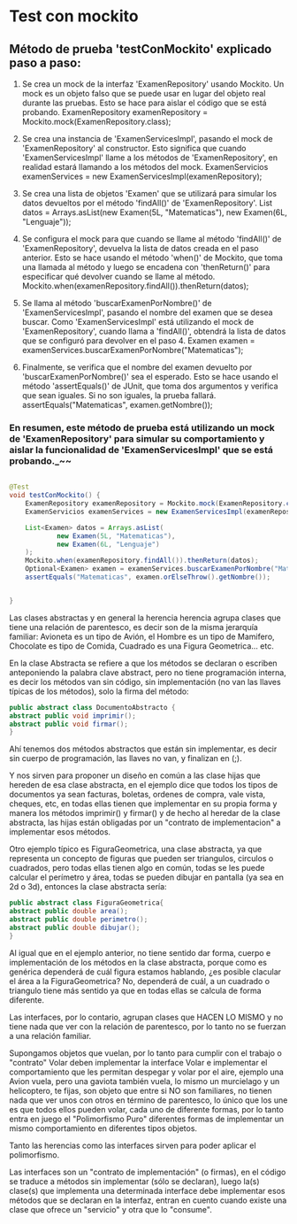# Test con mockito

## Método de prueba 'testConMockito' explicado paso a paso:

1. Se crea un mock de la interfaz 'ExamenRepository' usando Mockito. Un mock es un objeto falso que se puede usar en
   lugar del objeto real durante las pruebas. Esto se hace para aislar el código que se está probando.
   ExamenRepository examenRepository = Mockito.mock(ExamenRepository.class);

2. Se crea una instancia de 'ExamenServicesImpl', pasando el mock de 'ExamenRepository' al constructor. Esto significa
   que cuando 'ExamenServicesImpl' llame a los métodos de 'ExamenRepository', en realidad estará llamando a los métodos
   del mock.
   ExamenServicios examenServices = new ExamenServicesImpl(examenRepository);

3. Se crea una lista de objetos 'Examen' que se utilizará para simular los datos devueltos por el método 'findAll()'
   de 'ExamenRepository'.
   List<Examen> datos = Arrays.asList(new Examen(5L, "Matematicas"), new Examen(6L, "Lenguaje"));

4. Se configura el mock para que cuando se llame al método 'findAll()' de 'ExamenRepository', devuelva la lista de datos
   creada en el paso anterior. Esto se hace usando el método 'when()' de Mockito, que toma una llamada al método y luego
   se encadena con 'thenReturn()' para especificar qué devolver cuando se llame al método.
   Mockito.when(examenRepository.findAll()).thenReturn(datos);

5. Se llama al método 'buscarExamenPorNombre()' de 'ExamenServicesImpl', pasando el nombre del examen que se desea
   buscar. Como 'ExamenServicesImpl' está utilizando el mock de 'ExamenRepository', cuando llama a 'findAll()', obtendrá
   la lista de datos que se configuró para devolver en el paso 4.
   Examen examen = examenServices.buscarExamenPorNombre("Matematicas");

6. Finalmente, se verifica que el nombre del examen devuelto por 'buscarExamenPorNombre()' sea el esperado. Esto se hace
   usando el método 'assertEquals()' de JUnit, que toma dos argumentos y verifica que sean iguales. Si no son iguales,
   la prueba fallará.
   assertEquals("Matematicas", examen.getNombre());

### En resumen, este método de prueba está utilizando un mock de 'ExamenRepository' para simular su comportamiento y aislar la funcionalidad de 'ExamenServicesImpl' que se está probando._~~

```java

@Test
void testConMockito() {
    ExamenRepository examenRepository = Mockito.mock(ExamenRepository.class);
    ExamenServicios examenServices = new ExamenServicesImpl(examenRepository);

    List<Examen> datos = Arrays.asList(
            new Examen(5L, "Matematicas"),
            new Examen(6L, "Lenguaje")
    );
    Mockito.when(examenRepository.findAll()).thenReturn(datos);
    Optional<Examen> examen = examenServices.buscarExamenPorNombre("Matematicas");
    assertEquals("Matematicas", examen.orElseThrow().getNombre());


}

```



Las clases abstractas y en general la herencia herencia agrupa clases que tiene una relación de parentesco, es decir son de la misma jerarquía familiar: Avioneta es un tipo de Avión, el Hombre es un tipo de Mamifero, Chocolate es tipo de Comida, Cuadrado es una Figura Geometrica... etc.

En la clase Abstracta se refiere a que los métodos se declaran o escriben anteponiendo la palabra clave abstract, pero no tiene programación interna, es decir los métodos van sin código, sin implementación (no van las llaves típicas de los métodos), solo la firma del método:

```java
public abstract class DocumentoAbstracto {
abstract public void imprimir();
abstract public void firmar();
}
```
Ahí tenemos dos métodos abstractos que están sin implementar, es decir sin cuerpo de programación, las llaves no van, y finalizan en (;).

Y nos sirven para proponer un diseño en común a las clase hijas que hereden de esa clase abstracta, en el ejemplo dice que todos los tipos de documentos ya sean facturas, boletas, ordenes de compra, vale vista, cheques, etc, en todas ellas tienen que implementar en su propia forma y manera los métodos imprimir() y firmar() y de hecho al heredar de la clase abstracta, las hijas están obligadas por un "contrato de implementacion" a implementar esos métodos.

Otro ejemplo típico es FiguraGeometrica, una clase abstracta, ya que representa un concepto de figuras que pueden ser triangulos, circulos o cuadrados, pero todas ellas tienen algo en común, todas se les puede calcular el perímetro y área, todas se pueden dibujar en pantalla (ya sea en 2d o 3d), entonces la clase abstracta sería:
```java
public abstract class FiguraGeometrica{
abstract public double area();
abstract public double perimetro();
abstract public double dibujar();
}
```
Al igual que en el ejemplo anterior, no tiene sentido dar forma, cuerpo e implementación de los métodos en la clase abstracta, porque como es genérica dependerá de cuál figura estamos hablando, ¿es posible clacular el área a la FiguraGeometrica? No, dependerá de cuál, a un cuadrado o triangulo tiene más sentido ya que en todas ellas se calcula de forma diferente.

Las interfaces, por lo contario, agrupan clases que HACEN LO MISMO y no tiene nada que ver con la relación de parentesco, por lo tanto no se fuerzan a una relación familiar.

Supongamos objetos que vuelan, por lo tanto para cumplir con el trabajo o "contrato" Volar deben implementar la interface Volar e implementar el comportamiento que les permitan despegar y volar por el aire, ejemplo una Avion vuela, pero una gaviota también vuela, lo mismo un murcielago y un helicoptero, te fijas, son objeto que entre si NO son familiares, no tienen nada que ver unos con otros en término de parentesco, lo único que los une es que todos ellos pueden volar, cada uno de diferente formas, por lo tanto entra en juego el "Polimorfismo Puro" diferentes formas de implementar un mismo comportamiento en diferentes tipos objetos.

Tanto las herencias como las interfaces sirven para poder aplicar el polimorfismo.

Las interfaces son un "contrato de implementación" (o firmas), en el código se traduce a métodos sin implementar (sólo se declaran), luego la(s) clase(s) que implementa una determinada interface debe implementar esos métodos que se declaran en la interfaz, entran en cuento cuando existe una clase que ofrece un "servicio" y otra que lo "consume".